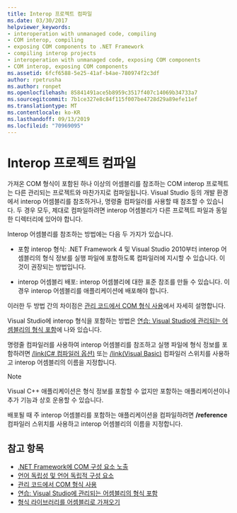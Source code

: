 ```yaml
---
title: Interop 프로젝트 컴파일
ms.date: 03/30/2017
helpviewer_keywords:
- interoperation with unmanaged code, compiling
- COM interop, compiling
- exposing COM components to .NET Framework
- compiling interop projects
- interoperation with unmanaged code, exposing COM components
- COM interop, exposing COM components
ms.assetid: 6fcf6588-5e25-41af-b4ae-780974f2c3df
author: rpetrusha
ms.author: ronpet
ms.openlocfilehash: 85841491ace5b8959c3517f407c14069b34733a7
ms.sourcegitcommit: 7b1ce327e8c84f115f007be4728d29a89efe11ef
ms.translationtype: MT
ms.contentlocale: ko-KR
ms.lasthandoff: 09/13/2019
ms.locfileid: "70969095"
---
```

# <a name="compiling-an-interop-project"></a>Interop 프로젝트 컴파일

가져온 COM 형식이 포함된 하나 이상의 어셈블리를 참조하는 COM interop 프로젝트는 다른 관리되는 프로젝트와 마찬가지로 컴파일됩니다. Visual Studio 등의 개발 환경에서 interop 어셈블리를 참조하거나, 명령줄 컴파일러를 사용할 때 참조할 수 있습니다. 두 경우 모두, 제대로 컴파일하려면 interop 어셈블리가 다른 프로젝트 파일과 동일한 디렉터리에 있어야 합니다.

 Interop 어셈블리를 참조하는 방법에는 다음 두 가지가 있습니다.

- 포함 interop 형식: .NET Framework 4 및 Visual Studio 2010부터 interop 어셈블리의 형식 정보를 실행 파일에 포함하도록 컴파일러에 지시할 수 있습니다. 이것이 권장되는 방법입니다.

- interop 어셈블리 배포: interop 어셈블리에 대한 표준 참조를 만들 수 있습니다. 이 경우 interop 어셈블리를 애플리케이션에 배포해야 합니다.

 이러한 두 방법 간의 차이점은 [관리 코드에서 COM 형식 사용](https://docs.microsoft.com/previous-versions/dotnet/netframework-4.0/3y76b69k(v=vs.100))에서 자세히 설명합니다.

 Visual Studio에 interop 형식을 포함하는 방법은 [연습: Visual Studio에 관리되는 어셈블리의 형식 포함](../../standard/assembly/embed-types-visual-studio.md)에 나와 있습니다.

 명령줄 컴파일러를 사용하여 interop 어셈블리를 참조하고 실행 파일에 형식 정보를 포함하려면 [/link(C# 컴파일러 옵션)](../../csharp/language-reference/compiler-options/link-compiler-option.md) 또는 [/link(Visual Basic)](../../visual-basic/reference/command-line-compiler/link.md) 컴파일러 스위치를 사용하고 interop 어셈블리의 이름을 지정합니다.

> [!NOTE]
> Visual C++ 애플리케이션은 형식 정보를 포함할 수 없지만 포함하는 애플리케이션이나 추가 기능과 상호 운용할 수 있습니다.

 배포될 때 주 interop 어셈블리를 포함하는 애플리케이션을 컴파일하려면 **/reference** 컴파일러 스위치를 사용하고 interop 어셈블리의 이름을 지정합니다.

## <a name="see-also"></a>참고 항목

- [.NET Framework에 COM 구성 요소 노출](exposing-com-components.md)
- [언어 독립성 및 언어 독립적 구성 요소](../../standard/language-independence-and-language-independent-components.md)
- [관리 코드에서 COM 형식 사용](https://docs.microsoft.com/previous-versions/dotnet/netframework-4.0/3y76b69k(v=vs.100))
- [연습: Visual Studio에 관리되는 어셈블리의 형식 포함](../../standard/assembly/embed-types-visual-studio.md)
- [형식 라이브러리를 어셈블리로 가져오기](importing-a-type-library-as-an-assembly.md)
